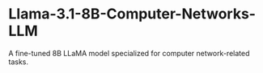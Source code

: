 # Llama-3.1-8B-Computer-Networks-LLM
A fine-tuned 8B LLaMA model specialized for computer network-related tasks.
